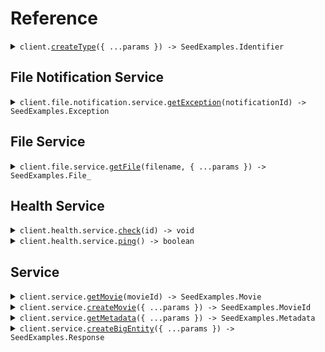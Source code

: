 # Reference

<details><summary><code>client.<a href="/src/Client.ts">createType</a>({ ...params }) -> SeedExamples.Identifier</code></summary>
<dl>
<dd>

#### 🔌 Usage

<dl>
<dd>

<dl>
<dd>

```typescript
await client.createType("primitive");
```

</dd>
</dl>
</dd>
</dl>

#### ⚙️ Parameters

<dl>
<dd>

<dl>
<dd>

**request:** `SeedExamples.Type`

</dd>
</dl>

<dl>
<dd>

**requestOptions:** `SeedExamplesClient.RequestOptions`

</dd>
</dl>
</dd>
</dl>

</dd>
</dl>
</details>

##

## File Notification Service

<details><summary><code>client.file.notification.service.<a href="/src/api/resources/file/resources/notification/resources/service/client/Client.ts">getException</a>(notificationId) -> SeedExamples.Exception</code></summary>
<dl>
<dd>

#### 🔌 Usage

<dl>
<dd>

<dl>
<dd>

```typescript
await client.file.notification.service.getException("notification-hsy129x");
```

</dd>
</dl>
</dd>
</dl>

#### ⚙️ Parameters

<dl>
<dd>

<dl>
<dd>

**notificationId:** `string`

</dd>
</dl>

<dl>
<dd>

**requestOptions:** `Service.RequestOptions`

</dd>
</dl>
</dd>
</dl>

</dd>
</dl>
</details>

## File Service

<details><summary><code>client.file.service.<a href="/src/api/resources/file/resources/service/client/Client.ts">getFile</a>(filename, { ...params }) -> SeedExamples.File_</code></summary>
<dl>
<dd>

#### 📝 Description

<dl>
<dd>

<dl>
<dd>

This endpoint returns a file by its name.

</dd>
</dl>
</dd>
</dl>

#### 🔌 Usage

<dl>
<dd>

<dl>
<dd>

```typescript
await client.file.service.getFile("file.txt", {
    xFileApiVersion: "0.0.2",
});
```

</dd>
</dl>
</dd>
</dl>

#### ⚙️ Parameters

<dl>
<dd>

<dl>
<dd>

**filename:** `string` — This is a filename

</dd>
</dl>

<dl>
<dd>

**request:** `SeedExamples.file.GetFileRequest`

</dd>
</dl>

<dl>
<dd>

**requestOptions:** `Service.RequestOptions`

</dd>
</dl>
</dd>
</dl>

</dd>
</dl>
</details>

## Health Service

<details><summary><code>client.health.service.<a href="/src/api/resources/health/resources/service/client/Client.ts">check</a>(id) -> void</code></summary>
<dl>
<dd>

#### 📝 Description

<dl>
<dd>

<dl>
<dd>

This endpoint checks the health of a resource.

</dd>
</dl>
</dd>
</dl>

#### 🔌 Usage

<dl>
<dd>

<dl>
<dd>

```typescript
await client.health.service.check("id-2sdx82h");
```

</dd>
</dl>
</dd>
</dl>

#### ⚙️ Parameters

<dl>
<dd>

<dl>
<dd>

**id:** `string` — The id to check

</dd>
</dl>

<dl>
<dd>

**requestOptions:** `Service.RequestOptions`

</dd>
</dl>
</dd>
</dl>

</dd>
</dl>
</details>

<details><summary><code>client.health.service.<a href="/src/api/resources/health/resources/service/client/Client.ts">ping</a>() -> boolean</code></summary>
<dl>
<dd>

#### 📝 Description

<dl>
<dd>

<dl>
<dd>

This endpoint checks the health of the service.

</dd>
</dl>
</dd>
</dl>

#### 🔌 Usage

<dl>
<dd>

<dl>
<dd>

```typescript
await client.health.service.ping();
```

</dd>
</dl>
</dd>
</dl>

#### ⚙️ Parameters

<dl>
<dd>

<dl>
<dd>

**requestOptions:** `Service.RequestOptions`

</dd>
</dl>
</dd>
</dl>

</dd>
</dl>
</details>

## Service

<details><summary><code>client.service.<a href="/src/api/resources/service/client/Client.ts">getMovie</a>(movieId) -> SeedExamples.Movie</code></summary>
<dl>
<dd>

#### 🔌 Usage

<dl>
<dd>

<dl>
<dd>

```typescript
await client.service.getMovie("movie-c06a4ad7");
```

</dd>
</dl>
</dd>
</dl>

#### ⚙️ Parameters

<dl>
<dd>

<dl>
<dd>

**movieId:** `SeedExamples.MovieId`

</dd>
</dl>

<dl>
<dd>

**requestOptions:** `Service.RequestOptions`

</dd>
</dl>
</dd>
</dl>

</dd>
</dl>
</details>

<details><summary><code>client.service.<a href="/src/api/resources/service/client/Client.ts">createMovie</a>({ ...params }) -> SeedExamples.MovieId</code></summary>
<dl>
<dd>

#### 🔌 Usage

<dl>
<dd>

<dl>
<dd>

```typescript
await client.service.createMovie({
    id: "movie-c06a4ad7",
    prequel: "movie-cv9b914f",
    title: "The Boy and the Heron",
    from: "Hayao Miyazaki",
    rating: 8,
    type: "movie",
    tag: "tag-wf9as23d",
    metadata: {
        actors: ["Christian Bale", "Florence Pugh", "Willem Dafoe"],
        releaseDate: "2023-12-08",
        ratings: {
            rottenTomatoes: 97,
            imdb: 7.6,
        },
    },
    revenue: 1000000,
});
```

</dd>
</dl>
</dd>
</dl>

#### ⚙️ Parameters

<dl>
<dd>

<dl>
<dd>

**request:** `SeedExamples.Movie`

</dd>
</dl>

<dl>
<dd>

**requestOptions:** `Service.RequestOptions`

</dd>
</dl>
</dd>
</dl>

</dd>
</dl>
</details>

<details><summary><code>client.service.<a href="/src/api/resources/service/client/Client.ts">getMetadata</a>({ ...params }) -> SeedExamples.Metadata</code></summary>
<dl>
<dd>

#### 🔌 Usage

<dl>
<dd>

<dl>
<dd>

```typescript
await client.service.getMetadata({
    xApiVersion: "0.0.1",
    shallow: false,
    tag: "development",
});
```

</dd>
</dl>
</dd>
</dl>

#### ⚙️ Parameters

<dl>
<dd>

<dl>
<dd>

**request:** `SeedExamples.GetMetadataRequest`

</dd>
</dl>

<dl>
<dd>

**requestOptions:** `Service.RequestOptions`

</dd>
</dl>
</dd>
</dl>

</dd>
</dl>
</details>

<details><summary><code>client.service.<a href="/src/api/resources/service/client/Client.ts">createBigEntity</a>({ ...params }) -> SeedExamples.Response</code></summary>
<dl>
<dd>

#### 🔌 Usage

<dl>
<dd>

<dl>
<dd>

```typescript
await client.service.createBigEntity({
    castMember: {
        name: "name",
        id: "id",
    },
    extendedMovie: {
        id: "id",
        prequel: "prequel",
        title: "title",
        from: "from",
        rating: 1.1,
        type: "movie",
        tag: "tag",
        book: "book",
        metadata: {
            metadata: {
                key: "value",
            },
        },
        revenue: 1000000,
        cast: ["cast", "cast"],
    },
    entity: {
        type: "primitive",
        name: "name",
    },
    metadata: {
        type: "html",
        value: "metadata",
    },
    commonMetadata: {
        id: "id",
        data: {
            data: "data",
        },
        jsonString: "jsonString",
    },
    eventInfo: {
        type: "metadata",
        id: "id",
        data: {
            data: "data",
        },
        jsonString: "jsonString",
    },
    data: {
        type: "string",
        value: "data",
    },
    migration: {
        name: "name",
        status: "RUNNING",
    },
    exception: {
        type: "generic",
        exceptionType: "exceptionType",
        exceptionMessage: "exceptionMessage",
        exceptionStacktrace: "exceptionStacktrace",
    },
    test: {
        type: "and",
        value: true,
    },
    node: {
        name: "name",
        nodes: [
            {
                name: "name",
                nodes: [
                    {
                        name: "name",
                        nodes: [],
                        trees: [],
                    },
                    {
                        name: "name",
                        nodes: [],
                        trees: [],
                    },
                ],
                trees: [
                    {
                        nodes: [],
                    },
                    {
                        nodes: [],
                    },
                ],
            },
            {
                name: "name",
                nodes: [
                    {
                        name: "name",
                        nodes: [],
                        trees: [],
                    },
                    {
                        name: "name",
                        nodes: [],
                        trees: [],
                    },
                ],
                trees: [
                    {
                        nodes: [],
                    },
                    {
                        nodes: [],
                    },
                ],
            },
        ],
        trees: [
            {
                nodes: [
                    {
                        name: "name",
                        nodes: [],
                        trees: [],
                    },
                    {
                        name: "name",
                        nodes: [],
                        trees: [],
                    },
                ],
            },
            {
                nodes: [
                    {
                        name: "name",
                        nodes: [],
                        trees: [],
                    },
                    {
                        name: "name",
                        nodes: [],
                        trees: [],
                    },
                ],
            },
        ],
    },
    directory: {
        name: "name",
        files: [
            {
                name: "name",
                contents: "contents",
            },
            {
                name: "name",
                contents: "contents",
            },
        ],
        directories: [
            {
                name: "name",
                files: [
                    {
                        name: "name",
                        contents: "contents",
                    },
                    {
                        name: "name",
                        contents: "contents",
                    },
                ],
                directories: [
                    {
                        name: "name",
                        files: [],
                        directories: [],
                    },
                    {
                        name: "name",
                        files: [],
                        directories: [],
                    },
                ],
            },
            {
                name: "name",
                files: [
                    {
                        name: "name",
                        contents: "contents",
                    },
                    {
                        name: "name",
                        contents: "contents",
                    },
                ],
                directories: [
                    {
                        name: "name",
                        files: [],
                        directories: [],
                    },
                    {
                        name: "name",
                        files: [],
                        directories: [],
                    },
                ],
            },
        ],
    },
    moment: {
        id: "d5e9c84f-c2b2-4bf4-b4b0-7ffd7a9ffc32",
        date: "2023-01-15",
        datetime: "2024-01-15T09:30:00Z",
    },
});
```

</dd>
</dl>
</dd>
</dl>

#### ⚙️ Parameters

<dl>
<dd>

<dl>
<dd>

**request:** `SeedExamples.BigEntity`

</dd>
</dl>

<dl>
<dd>

**requestOptions:** `Service.RequestOptions`

</dd>
</dl>
</dd>
</dl>

</dd>
</dl>
</details>
